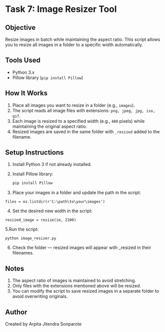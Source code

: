 # Task 7: Image Resizer Tool

## Objective
Resize images in batch while maintaining the aspect ratio. This script allows you to resize all images in a folder to a specific width automatically.

## Tools Used
- Python 3.x
- Pillow library (`pip install Pillow`)

## How It Works
1. Place all images you want to resize in a folder (e.g., `images`).
2. The script reads all image files with extensions: `png, jpeg, jpg, iso, gif`.
3. Each image is resized to a specified width (e.g., `400` pixels) while maintaining the original aspect ratio.
4. Resized images are saved in the same folder with `_resized` added to the filename.

## Setup Instructions
1. Install Python 3 if not already installed.
   
2. Install Pillow library:
   ```bash
   pip install Pillow

3. Place your images in a folder and update the path in the script:
```
files = os.listdir(r'C:\path\to\your\images')
```

4. Set the desired new width in the script:
```
resized_image = resize(im, 2100)
```

5.Run the script:
```
python image_resizer.py
```

6. Check the folder — resized images will appear with _resized in their filenames.

## Notes
1. The aspect ratio of images is maintained to avoid stretching.
2. Only files with the extensions mentioned above will be resized.
3. You can modify the script to save resized images in a separate folder to avoid overwriting originals.

## Author
Created by Arpita Jitendra Sonparote
